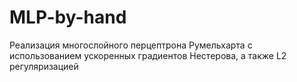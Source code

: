 # MLP-by-hand

Реализация многослойного перцептрона Румельхарта с использованием ускоренных градиентов Нестерова, а также L2 регуляризацией

